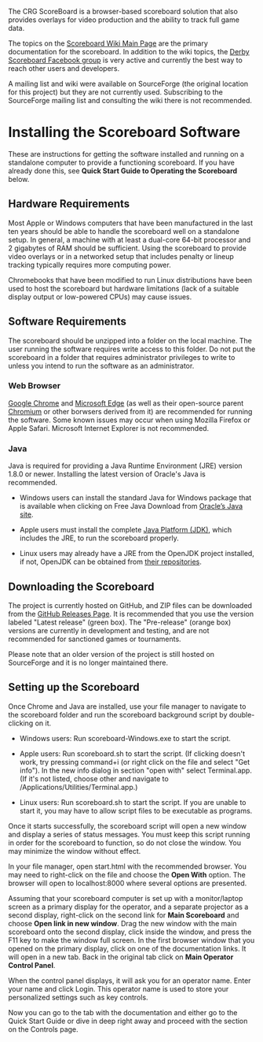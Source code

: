 The CRG ScoreBoard is a browser-based scoreboard solution that also provides overlays for video production and the ability to track full game data.

The topics on the [Scoreboard Wiki Main Page](https://github.com/rollerderby/scoreboard/wiki/) are the primary documentation for the scoreboard. In addition to the wiki topics, the [Derby Scoreboard Facebook group](https://www.facebook.com/groups/derbyscoreboard/) is very active and currently the best way to reach other users and developers.

A mailing list and wiki were available on SourceForge (the original location for this project) but they are not currently used. Subscribing to the SourceForge mailing list and consulting the wiki there is not recommended.

# Installing the Scoreboard Software

These are instructions for getting the software installed and running on a standalone computer to provide a functioning scoreboard. If you have already done this, see **Quick Start Guide to Operating the Scoreboard** below.

## Hardware Requirements

Most Apple or Windows computers that have been manufactured in the last ten years should be able to handle the scoreboard well on a standalone setup. In general, a machine with at least a dual-core 64-bit processor and 2 gigabytes of RAM should be sufficient. Using the scoreboard to provide video overlays or in a networked setup that includes penalty or lineup tracking typically requires more computing power.

Chromebooks that have been modified to run Linux distributions have been used to host the scoreboard but hardware limitations (lack of a suitable display output or low-powered CPUs) may cause issues.

## Software Requirements

The scoreboard should be unzipped into a folder on the local machine. The user running the software requires write access to this folder. Do not put the scoreboard in a folder that requires administrator privileges to write to unless you intend to run the software as an administrator.

### Web Browser

[Google Chrome](https://www.google.com/chrome/) and [Microsoft Edge](https://www.microsoft.com/edge/) (as well as their open-source parent [Chromium](http://www.chromium.org/) or other borwsers derived from it) are recommended for running the software. Some known issues may occur when using Mozilla Firefox or Apple Safari. Microsoft Internet Explorer is not recommended.

### Java

Java is required for providing a Java Runtime Environment (JRE) version 1.8.0 or newer. Installing the latest version of Oracle's Java is recommended.

- Windows users can install the standard Java for Windows package that is available when clicking on Free Java Download from [Oracle’s Java site](https://java.com/).

- Apple users must install the complete [Java Platform (JDK)](http://www.oracle.com/technetwork/java/javase/downloads/index.html), which includes the JRE, to run the scoreboard properly.

- Linux users may already have a JRE from the OpenJDK project installed, if not, OpenJDK can be obtained from [their repositories](http://openjdk.java.net/install/).

## Downloading the Scoreboard

The project is currently hosted on GitHub, and ZIP files can be downloaded from the [GitHub Releases Page](https://github.com/rollerderby/scoreboard/releases). It is recommended that you use the version labeled "Latest release" (green box). The "Pre-release" (orange box) versions are currently in development and testing, and are not recommended for sanctioned games or tournaments.

Please note that an older version of the project is still hosted on SourceForge and it is no longer maintained there.

## Setting up the Scoreboard

Once Chrome and Java are installed, use your file manager to navigate to the scoreboard folder and run the scoreboard background script by double-clicking on it.

- Windows users: Run scoreboard-Windows.exe to start the script.

- Apple users: Run scoreboard.sh to start the script. (If clicking doesn't work, try pressing command+i (or right click on the file and select "Get info"). In the new info dialog in section "open with" select Terminal.app. (If it's not listed, choose other and navigate to /Applications/Utilities/Terminal.app.)

- Linux users: Run scoreboard.sh to start the script. If you are unable to start it, you may have to allow script files to be executable as programs.

Once it starts successfully, the scoreboard script will open a new window and display a series of status messages. You must keep this script running in order for the scoreboard to function, so do not close the window. You may minimize the window without effect.

In your file manager, open start.html with the recommended browser. You may need to right-click on the file and choose the **Open With** option. The browser will open to localhost:8000 where several options are presented.

Assuming that your scoreboard computer is set up with a monitor/laptop screen as a primary display for the operator, and a separate projector as a second display, right-click on the second link for **Main Scoreboard** and choose **Open link in new window**. Drag the new window with the main scoreboard onto the second display, click inside the window, and press the F11 key to make the window full screen. In the first browser window that you opened on the primary display, click on one of the documentation links. It will open in a new tab. Back in the original tab click on **Main Operator Control Panel**.

When the control panel displays, it will ask you for an operator name. Enter your name and click Login. This operator name is used to store your personalized settings such as key controls.

Now you can go to the tab with the documentation and either go to the Quick Start Guide or dive in deep right away and proceed with the section on the Controls page.
